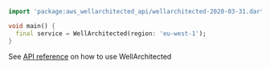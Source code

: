 ```dart
import 'package:aws_wellarchitected_api/wellarchitected-2020-03-31.dart';

void main() {
  final service = WellArchitected(region: 'eu-west-1');
}
```

See [API reference](https://pub.dev/documentation/aws_wellarchitected_api/latest/wellarchitected-2020-03-31/WellArchitected-class.html) on how to use WellArchitected
